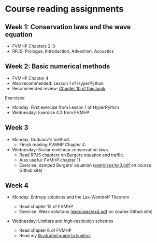 # Course reading assignments

## Week 1: Conservation laws and the wave equation
- FVMHP Chapters 2-3
- RPJS: Prologue, Introduction, Advection, Acoustics


## Week 2: Basic numerical methods
- FVMHP Chapter 4
- Also recommended: Lesson 1 of HyperPython
- Recommended review: [Chapter 10 of this book](https://epubs.siam.org/doi/book/10.1137/1.9780898717839)

Exercises:
 - Monday: First exercise from Lesson 1 of HyperPython
 - Wednesday: Exercise 4.3 from FVMHP

## Week 3

- Monday: Godunov's method.
   - Finish reading FVMHP Chapter 4.
- Wednesday: Scalar nonlinear conservation laws.
   - Read RPJS chapters on Burgers equation and traffic.
   - Also useful: FVMHP chapter 11
   - Exercise: damped Burgers' equation ([exercises/ex3.pdf](https://github.com/ketch/conservation-laws-course-2019/blob/master/Exercises/ex3.pdf) on course Github site)

## Week 4

- Monday: Entropy solutions and the Lax-Wendroff Theorem
    - Read chapter 12 of FVMHP
    - Exercise: Weak solutions ([exercises/ex4.pdf](https://github.com/ketch/conservation-laws-course-2019/blob/master/Exercises/ex4.pdf) on course Github site)

- Wednesday: Limiters and high-resolution schemes
    - Read chapter 6 of FVMHP
    - Read my [Illustrated guide to limiters](https://github.com/ketch/HyperPython/blob/master/Guide_to_limiters.ipynb)
